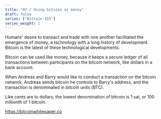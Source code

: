 ```yaml
---
title: "02 / Using bitcoin as money"
draft: false
series: ["Bitcoin 101"]
series_weight: 2
---
```

Humans' desire to transact and trade with one another facilitated the emergence of money, a technology with a long history of development. Bitcoin is the latest of these technological developments.

Bitcoin can be used like money, because it keeps a secure ledger of all transactions between participants on the bitcoin network, like dollars in a bank account.

When Andreas and Barry would like to conduct a transaction on the bitcoin network, Andreas sends bitcoin he controls to Barry's address, and the transaction is denominated in bitcoin units (BTC).

Like cents are to dollars, the lowest denomination of bitcoin is 1 sat, or 100 millionth of 1 bitcoin.

https://bitcoinwhitepaper.co
